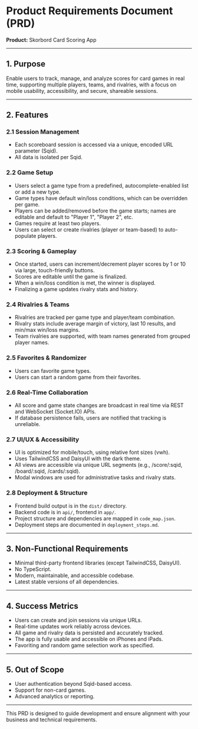 # Product Requirements Document (PRD)

**Product:** Skorbord Card Scoring App

---

## 1. Purpose

Enable users to track, manage, and analyze scores for card games in real time, supporting multiple players, teams, and rivalries, with a focus on mobile usability, accessibility, and secure, shareable sessions.

---

## 2. Features

### 2.1 Session Management

- Each scoreboard session is accessed via a unique, encoded URL parameter (Sqid).
- All data is isolated per Sqid.

### 2.2 Game Setup

- Users select a game type from a predefined, autocomplete-enabled list or add a new type.
- Game types have default win/loss conditions, which can be overridden per game.
- Players can be added/removed before the game starts; names are editable and default to "Player 1", "Player 2", etc.
- Games require at least two players.
- Users can select or create rivalries (player or team-based) to auto-populate players.

### 2.3 Scoring & Gameplay

- Once started, users can increment/decrement player scores by 1 or 10 via large, touch-friendly buttons.
- Scores are editable until the game is finalized.
- When a win/loss condition is met, the winner is displayed.
- Finalizing a game updates rivalry stats and history.

### 2.4 Rivalries & Teams

- Rivalries are tracked per game type and player/team combination.
- Rivalry stats include average margin of victory, last 10 results, and min/max win/loss margins.
- Team rivalries are supported, with team names generated from grouped player names.

### 2.5 Favorites & Randomizer

- Users can favorite game types.
- Users can start a random game from their favorites.

### 2.6 Real-Time Collaboration

- All score and game state changes are broadcast in real time via REST and WebSocket (Socket.IO) APIs.
- If database persistence fails, users are notified that tracking is unreliable.

### 2.7 UI/UX & Accessibility

- UI is optimized for mobile/touch, using relative font sizes (vwh).
- Uses TailwindCSS and DaisyUI with the dark theme.
- All views are accessible via unique URL segments (e.g., /score/:sqid, /board/:sqid, /cards/:sqid).
- Modal windows are used for administrative tasks and rivalry stats.

### 2.8 Deployment & Structure

- Frontend build output is in the `dist/` directory.
- Backend code is in `api/`, frontend in `app/`.
- Project structure and dependencies are mapped in `code_map.json`.
- Deployment steps are documented in `deployment_steps.md`.

---

## 3. Non-Functional Requirements

- Minimal third-party frontend libraries (except TailwindCSS, DaisyUI).
- No TypeScript.
- Modern, maintainable, and accessible codebase.
- Latest stable versions of all dependencies.

---

## 4. Success Metrics

- Users can create and join sessions via unique URLs.
- Real-time updates work reliably across devices.
- All game and rivalry data is persisted and accurately tracked.
- The app is fully usable and accessible on iPhones and iPads.
- Favoriting and random game selection work as specified.

---

## 5. Out of Scope

- User authentication beyond Sqid-based access.
- Support for non-card games.
- Advanced analytics or reporting.

---

This PRD is designed to guide development and ensure alignment with your business and technical requirements.
